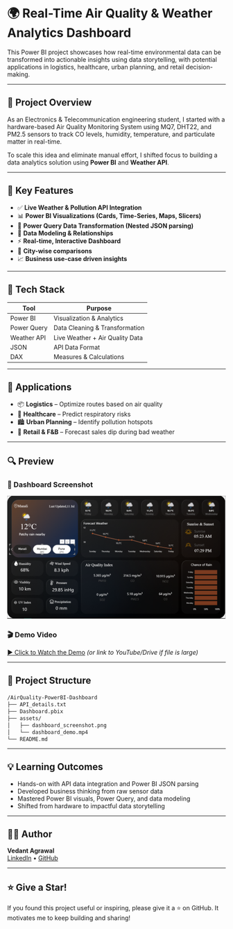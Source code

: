 # 🌍 Real-Time Air Quality & Weather Analytics Dashboard

This Power BI project showcases how real-time environmental data can be transformed into actionable insights using data storytelling, with potential applications in logistics, healthcare, urban planning, and retail decision-making.

---

## 📌 Project Overview

As an Electronics & Telecommunication engineering student, I started with a hardware-based Air Quality Monitoring System using MQ7, DHT22, and PM2.5 sensors to track CO levels, humidity, temperature, and particulate matter in real-time.

To scale this idea and eliminate manual effort, I shifted focus to building a data analytics solution using **Power BI** and **Weather API**.

---

## 🔧 Key Features

- ✅ **Live Weather & Pollution API Integration**
- 📊 **Power BI Visualizations (Cards, Time-Series, Maps, Slicers)**
- 🧹 **Power Query Data Transformation (Nested JSON parsing)**
- 🧠 **Data Modeling & Relationships**
- ⚡ **Real-time, Interactive Dashboard**
- 📍 **City-wise comparisons**
- 📈 **Business use-case driven insights**

---

## 🧰 Tech Stack

| Tool | Purpose |
|------|---------|
| Power BI | Visualization & Analytics |
| Power Query | Data Cleaning & Transformation |
| Weather API | Live Weather + Air Quality Data |
| JSON | API Data Format |
| DAX | Measures & Calculations |

---

## 🔗 Applications

- 📦 **Logistics** – Optimize routes based on air quality
- 🏥 **Healthcare** – Predict respiratory risks
- 🏙 **Urban Planning** – Identify pollution hotspots
- 🍔 **Retail & F&B** – Forecast sales dip during bad weather

---

## 🔍 Preview

### 📸 Dashboard Screenshot
![Dashboard Screenshot](assets/dashboard_screenshot.png)

### 🎬 Demo Video
[▶️ Click to Watch the Demo](assets/dashboard_demo.mp4)
*(or link to YouTube/Drive if file is large)*

---

## 📁 Project Structure

```
/AirQuality-PowerBI-Dashboard
├── API_details.txt
├── Dashboard.pbix
├── assets/
│   ├── dashboard_screenshot.png
│   └── dashboard_demo.mp4
└── README.md
```

---

## 💡 Learning Outcomes

- Hands-on with API data integration and Power BI JSON parsing
- Developed business thinking from raw sensor data
- Mastered Power BI visuals, Power Query, and data modeling
- Shifted from hardware to impactful data storytelling

---

## 👨‍💻 Author

**Vedant Agrawal**  
[LinkedIn](https://www.linkedin.com/) • [GitHub](https://github.com/)

---

## ⭐ Give a Star!

If you found this project useful or inspiring, please give it a ⭐ on GitHub. It motivates me to keep building and sharing!